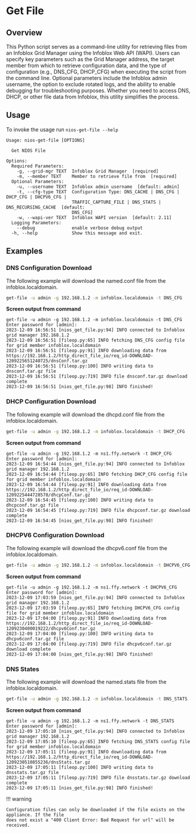 # Get File

## Overview

This Python script serves as a command-line utility for retrieving files from an Infoblox Grid
Manager using the Infoblox Web API (WAPI). Users can specify key parameters such as the Grid Manager
address, the target member from which to retrieve configuration data, and the type of configuration
(e.g., DNS_CFG, DHCP_CFG) when executing the script from the command line. Optional parameters
include the Infoblox admin username, the option to exclude rotated logs, and the ability to enable
debugging for troubleshooting purposes. Whether you need to access DNS, DHCP, or other file data
from Infoblox, this utility simplifies the process.

## Usage

To invoke the usage run `nios-get-file --help`

```
Usage: nios-get-file [OPTIONS]

  Get NIOS File

Options:
  Required Parameters: 
    -g, --grid-mgr TEXT  Infoblox Grid Manager  [required]
    -m, --member TEXT    Member to retrieve file from  [required]
  Optional Parameters: 
    -u, --username TEXT  Infoblox admin username  [default: admin]
    -t, --cfg-type TEXT  Configuration Type: DNS_CACHE | DNS_CFG | DHCP_CFG | DHCPV6_CFG |
                         TRAFFIC_CAPTURE_FILE | DNS_STATS | DNS_RECURSING_CACHE  [default:
                         DNS_CFG]
    -w, --wapi-ver TEXT  Infoblox WAPI version  [default: 2.11]
  Logging Parameters: 
    --debug              enable verbose debug output
  -h, --help             Show this message and exit.

```

## Examples

### DNS Configuration Download

The following example will download the named.conf file from the infoblox.localdomain.

```sh
get-file -u admin -g 192.168.1.2 -m infoblox.localdomain -t DNS_CFG
```

**Screen output from command**

```text
get-file -u admin -g 192.168.1.2 -m infoblox.localdomain -t DNS_CFG 
Enter password for [admin]: 
2023-12-09 16:56:51 [nios_get_file.py:94] INFO connected to Infoblox grid manager 192.168.1.2
2023-12-09 16:56:51 [fileop.py:65] INFO fetching DNS_CFG config file for grid member infoblox.localdomain
2023-12-09 16:56:51 [fileop.py:91] INFO downloading data from https://192.168.1.2/http_direct_file_io/req_id-DOWNLOAD-1209225651240725/dnsConf.tar.gz
2023-12-09 16:56:51 [fileop.py:100] INFO writing data to dnsconf.tar.gz file
2023-12-09 16:56:51 [fileop.py:719] INFO file dnsconf.tar.gz download complete
2023-12-09 16:56:51 [nios_get_file.py:98] INFO finished!
```

### DHCP Configuration Download

The following example will download the dhcpd.conf file from the infoblox.localdomain.

```sh
get-file -u admin -g 192.168.1.2 -m infoblox.localdomain -t DHCP_CFG
```

**Screen output from command**

```text
get-file -u admin -g 192.168.1.2 -m ns1.ffy.network -t DHCP_CFG          
Enter password for [admin]: 
2023-12-09 16:54:44 [nios_get_file.py:94] INFO connected to Infoblox grid manager 192.168.1.2
2023-12-09 16:54:44 [fileop.py:65] INFO fetching DHCP_CFG config file for grid member infoblox.localdomain
2023-12-09 16:54:44 [fileop.py:91] INFO downloading data from https://192.168.1.2/http_direct_file_io/req_id-DOWNLOAD-1209225444728578/dhcpConf.tar.gz
2023-12-09 16:54:45 [fileop.py:100] INFO writing data to dhcpconf.tar.gz file
2023-12-09 16:54:45 [fileop.py:719] INFO file dhcpconf.tar.gz download complete
2023-12-09 16:54:45 [nios_get_file.py:98] INFO finished!
```

### DHCPV6 Configuration Download

The following example will download the dhcpv6.conf file from the infoblox.localdomain.

```sh
get-file -u admin -g 192.168.1.2 -m infoblox.localdomain -t DHCPV6_CFG
```

**Screen output from command**

```text
get-file -u admin -g 192.168.1.2 -m ns1.ffy.network -t DHCPV6_CFG        
Enter password for [admin]: 
2023-12-09 17:03:59 [nios_get_file.py:94] INFO connected to Infoblox grid manager 192.168.1.2
2023-12-09 17:03:59 [fileop.py:65] INFO fetching DHCPV6_CFG config file for grid member infoblox.localdomain
2023-12-09 17:04:00 [fileop.py:91] INFO downloading data from https://192.168.1.2/http_direct_file_io/req_id-DOWNLOAD-1209230400019222/dhcpv6Conf.tar.gz
2023-12-09 17:04:00 [fileop.py:100] INFO writing data to dhcpv6conf.tar.gz file
2023-12-09 17:04:00 [fileop.py:719] INFO file dhcpv6conf.tar.gz download complete
2023-12-09 17:04:00 [nios_get_file.py:98] INFO finished!
```

### DNS States

The following example will download the named.stats file from the infoblox.localdomain.

```sh
get-file -u admin -g 192.168.1.2 -m infoblox.localdomain -t DNS_STATS
```

**Screen output from command**

```text
get-file -u admin -g 192.168.1.2 -m ns1.ffy.network -t DNS_STATS 
Enter password for [admin]: 
2023-12-09 17:05:10 [nios_get_file.py:94] INFO connected to Infoblox grid manager 192.168.1.2
2023-12-09 17:05:10 [fileop.py:65] INFO fetching DNS_STATS config file for grid member infoblox.localdomain
2023-12-09 17:05:11 [fileop.py:91] INFO downloading data from https://192.168.1.2/http_direct_file_io/req_id-DOWNLOAD-1209230510855236/dnsStats.tar.gz
2023-12-09 17:05:11 [fileop.py:100] INFO writing data to dnsstats.tar.gz file
2023-12-09 17:05:11 [fileop.py:719] INFO file dnsstats.tar.gz download complete
2023-12-09 17:05:11 [nios_get_file.py:98] INFO finished!
```

!!! warning

    Configuration files can only be downloaded if the file exists on the appliance. If the file 
    does not exist a "400 Client Error: Bad Request for url" will be received.

